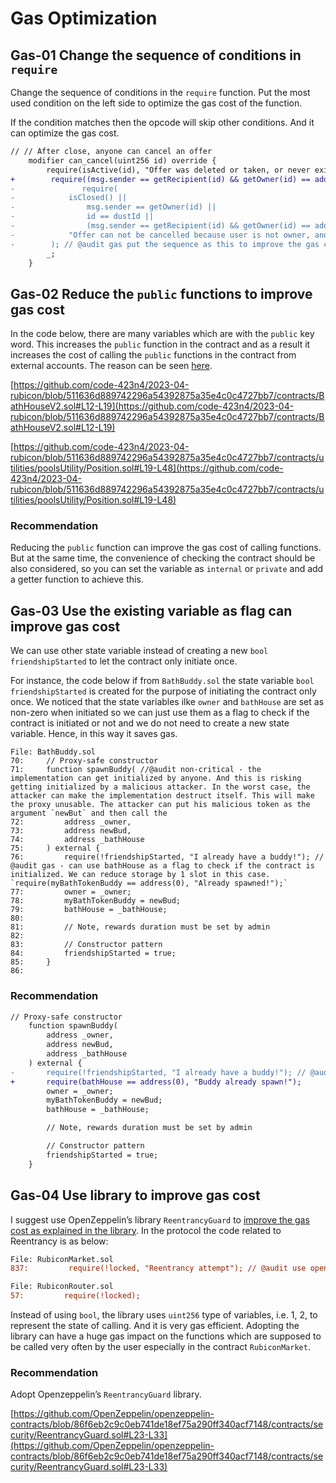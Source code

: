 # Gas Optimization

## Gas-01 Change the sequence of conditions in `require`

Change the sequence of conditions in the `require` function. Put the most used condition on the left side to optimize the gas cost of the function. 

If the condition matches then the opcode will skip other conditions. And it can optimize the gas cost. 

```diff
// // After close, anyone can cancel an offer
    modifier can_cancel(uint256 id) override {
        require(isActive(id), "Offer was deleted or taken, or never existed.");
+        require((msg.sender == getRecipient(id) && getOwner(id) == address(0)) || msg.sender == getOwner(id) || id == dustid || isClosed());
-				require(
-            isClosed() ||
-                msg.sender == getOwner(id) ||
-                id == dustId ||
-                (msg.sender == getRecipient(id) && getOwner(id) == address(0)),
-            "Offer can not be cancelled because user is not owner, and market is open, and offer sells required amount of tokens."
-        ); // @audit gas put the sequence as this to improve the gas consumption: (msg.sender == getRecipient(id) && getOwner(id) == address(0)) || msg.sender == getOwner(id) || id == dustid || isClosed()
        _;
    }
```

## Gas-02 Reduce the `public` functions to improve gas cost

In the code below, there are many variables which are with the `public` key word. This increases the `public` function in the contract and as a result it increases the cost of calling the `public` functions in the contract from external accounts. The reason can be seen [here](https://medium.com/joyso/solidity-how-does-function-name-affect-gas-consumption-in-smart-contract-47d270d8ac92). 

[https://github.com/code-423n4/2023-04-rubicon/blob/511636d889742296a54392875a35e4c0c4727bb7/contracts/BathHouseV2.sol#L12-L19](https://github.com/code-423n4/2023-04-rubicon/blob/511636d889742296a54392875a35e4c0c4727bb7/contracts/BathHouseV2.sol#L12-L19)

[https://github.com/code-423n4/2023-04-rubicon/blob/511636d889742296a54392875a35e4c0c4727bb7/contracts/utilities/poolsUtility/Position.sol#L19-L48](https://github.com/code-423n4/2023-04-rubicon/blob/511636d889742296a54392875a35e4c0c4727bb7/contracts/utilities/poolsUtility/Position.sol#L19-L48)

### Recommendation

Reducing the `public` function can improve the gas cost of calling functions. But at the same time, the convenience of checking the contract should be also considered, so you can set the variable as `internal` or `private` and add a getter function to achieve this. 

## Gas-03 Use the existing variable as flag can improve gas cost

We can use other state variable instead of creating a new `bool friendshipStarted` to let the contract only initiate once. 

For instance, the code below if from `BathBuddy.sol` the state variable `bool friendshipStarted` is created for the purpose of initiating the contract only once. We noticed that the state variables ilke `owner` and `bathHouse` are set as non-zero when initiated so we can just use them as a flag to check if the contract is initiated or not and we do not need to create a new state variable. Hence, in this way it saves gas. 

```solidity
File: BathBuddy.sol
70:     // Proxy-safe constructor
71:     function spawnBuddy( //@audit non-critical - the implementation can get initialized by anyone. And this is risking getting initialized by a malicious attacker. In the worst case, the attacker can make the implementation destruct itself. This will make the proxy unusable. The attacker can put his malicious token as the argument `newBut` and then call the 
72:         address _owner,
73:         address newBud,
74:         address _bathHouse
75:     ) external {
76:         require(!friendshipStarted, "I already have a buddy!"); // @audit gas - can use bathHouse as a flag to check if the contract is initialized. We can reduce storage by 1 slot in this case. `require(myBathTokenBuddy == address(0), "Already spawned!");`
77:         owner = _owner;
78:         myBathTokenBuddy = newBud;
79:         bathHouse = _bathHouse;
80: 
81:         // Note, rewards duration must be set by admin
82: 
83:         // Constructor pattern
84:         friendshipStarted = true;
85:     }
86:
```

### Recommendation

```diff
// Proxy-safe constructor
    function spawnBuddy( 
        address _owner,
        address newBud,
        address _bathHouse
    ) external {
-       require(!friendshipStarted, "I already have a buddy!"); // @audit gas - can use bathHouse as a flag to check if the contract is initialized. We can
+       require(bathHouse == address(0), "Buddy already spawn!"); 
        owner = _owner;
        myBathTokenBuddy = newBud;
        bathHouse = _bathHouse;

        // Note, rewards duration must be set by admin

        // Constructor pattern
        friendshipStarted = true;
    }
```

## Gas-04 Use library to improve gas cost

I suggest use OpenZeppelin’s library `ReentrancyGuard` to [improve the gas cost as explained in the library](https://github.com/OpenZeppelin/openzeppelin-contracts/blob/86f6eb2c9c0eb741de18ef75a290ff340acf7148/contracts/security/ReentrancyGuard.sol#L23-L33). In the protocol the code related to Reentrancy is as below: 

```diff
File: RubiconMarket.sol
837:         require(!locked, "Reentrancy attempt"); // @audit use openzeppelin's library to improve the gas efficiency. Because OpenZeppelin uses uint256 instead of bool to handle the reentrancy guard.
```

```diff
File: RubiconRouter.sol
57:         require(!locked);
```

Instead of using `bool`, the library uses `uint256` type of variables, i.e. 1, 2, to represent the state of calling. And it is very gas efficient. Adopting the library can have a huge gas impact on the functions which are supposed to be called very often by the user especially in the contract `RubiconMarket`.

### Recommendation

Adopt Openzeppelin’s `ReentrancyGuard` library. 

[https://github.com/OpenZeppelin/openzeppelin-contracts/blob/86f6eb2c9c0eb741de18ef75a290ff340acf7148/contracts/security/ReentrancyGuard.sol#L23-L33](https://github.com/OpenZeppelin/openzeppelin-contracts/blob/86f6eb2c9c0eb741de18ef75a290ff340acf7148/contracts/security/ReentrancyGuard.sol#L23-L33)